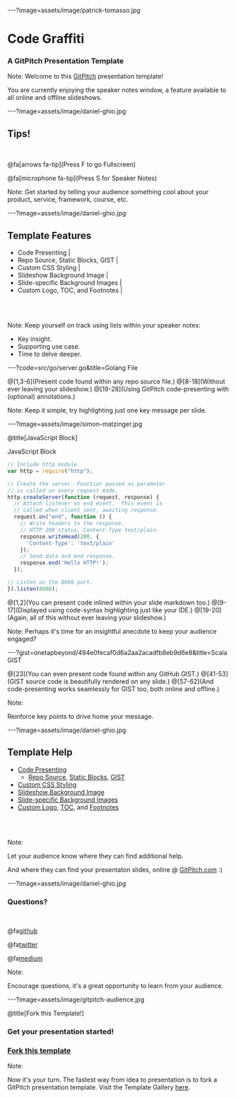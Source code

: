 ---?image=assets/image/patrick-tomasso.jpg

# Code Graffiti

### A GitPitch Presentation Template

Note:
Welcome to this [GitPitch](https://gitpitch.com)
presentation template!

You are currently enjoying the speaker notes window,
a feature available to all online and offline slideshows.

---?image=assets/image/daniel-ghio.jpg

## Tips!

<br>

@fa[arrows fa-tip](Press F to go Fullscreen)

@fa[microphone fa-tip](Press S for Speaker Notes)

Note:
Get started by telling your audience something cool
about your product, service, framework, course, etc.

---?image=assets/image/daniel-ghio.jpg

## Template Features

- Code Presenting |
- Repo Source, Static Blocks, GIST |
- Custom CSS Styling |
- Slideshow Background Image |
- Slide-specific Background Images |
- Custom Logo, TOC, and Footnotes |

<br><br>

Note:
Keep yourself on track using lists within your speaker notes:

- Key insight.
- Supporting use case.
- Time to delve deeper.

---?code=src/go/server.go&title=Golang File

@[1,3-6](Present code found within any repo source file.)
@[8-18](Without ever leaving your slideshow.)
@[19-28](Using GitPitch code-presenting with (optional) annotations.)

Note:
Keep it simple, try highlighting just one key message per slide.

---?image=assets/image/simon-matzinger.jpg

@title[JavaScript Block]

<p><span class="slide-title">JavaScript Block</span></p>

```javascript
// Include http module.
var http = require("http");

// Create the server. Function passed as parameter
// is called on every request made.
http.createServer(function (request, response) {
  // Attach listener on end event.  This event is
  // called when client sent, awaiting response.
  request.on("end", function () {
    // Write headers to the response.
    // HTTP 200 status, Content-Type text/plain.
    response.writeHead(200, {
      'Content-Type': 'text/plain'
    });
    // Send data and end response.
    response.end('Hello HTTP!');
  });

// Listen on the 8080 port.
}).listen(8080);
```

@[1,2](You can present code inlined within your slide markdown too.)
@[9-17](Displayed using code-syntax highlighting just like your IDE.)
@[19-20](Again, all of this without ever leaving your slideshow.)

Note:
Perhaps it's time for an insightful anecdote to keep your
audience engaged?

---?gist=onetapbeyond/494e0fecaf0d6a2aa2acadfb8eb9d6e8&title=Scala GIST

@[23](You can even present code found within any GitHub GIST.)
@[41-53](GIST source code is beautifully rendered on any slide.)
@[57-62](And code-presenting works seamlessly for GIST too, both online and offline.)

Note:

Reinforce key points to drive home your message.

---?image=assets/image/daniel-ghio.jpg

## Template Help

- [Code Presenting](https://github.com/gitpitch/gitpitch/wiki/Code-Presenting)
  + [Repo Source](https://github.com/gitpitch/gitpitch/wiki/Code-Delimiter-Slides), [Static Blocks](https://github.com/gitpitch/gitpitch/wiki/Code-Slides), [GIST](https://github.com/gitpitch/gitpitch/wiki/GIST-Slides) 
- [Custom CSS Styling](https://github.com/gitpitch/gitpitch/wiki/Slideshow-Custom-CSS)
- [Slideshow Background Image](https://github.com/gitpitch/gitpitch/wiki/Background-Setting)
- [Slide-specific Background Images](https://github.com/gitpitch/gitpitch/wiki/Image-Slides#background)
- [Custom Logo](https://github.com/gitpitch/gitpitch/wiki/Logo-Setting), [TOC](https://github.com/gitpitch/gitpitch/wiki/Table-of-Contents), and [Footnotes](https://github.com/gitpitch/gitpitch/wiki/Footnote-Setting)

<br><br>

Note:

Let your audience know where they can find additional
help.

And where they can find your presentaton slides,
online @ [GitPitch.com](https://gitpitch.com) :)

---?image=assets/image/daniel-ghio.jpg

### Questions?

<br>

@fa[github](gitpitch)

@fa[twitter](@gitpitch)

@fa[medium](@gitpitch)

Note:

Encourage questions, it's a great opportunity to
learn from your audience.

---?image=assets/image/gitpitch-audience.jpg

@title[Fork this Template!]

### Get your presentation started!
### <a target="_blank" href="https://github.com/gitpitch/template-code-graffiti-brick">Fork this template <i class="fa fa-external-link" style="margin-left: 10px" aria-hidden="true"></i></a>

Note:

Now it's your turn. The fastest way from idea to presentation
is to fork a GitPitch presentation template. Visit the
Template Gallery [here](https://gitpitch.com/templates.html).

